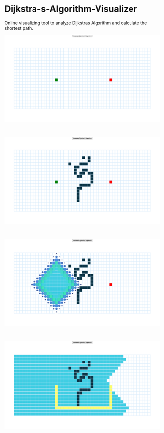# Dijkstra-s-Algorithm-Visualizer
Online visualizing tool to analyze Dijkstras Algorithm and calculate the shortest path.





![screen1](Screenshots/screen1.png)


<br>


![screen2](Screenshots/screen2.png)


<br>


![screen3](Screenshots/screen3.png)


<br>


![screen4](Screenshots/screen4.png)

